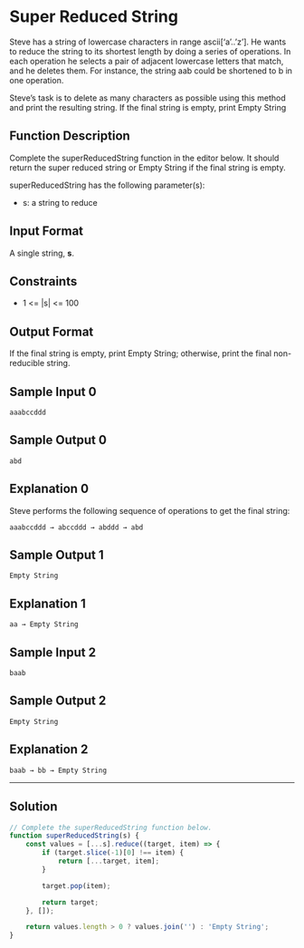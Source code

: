 # Super Reduced String

Steve has a string of lowercase characters in range ascii[‘a’..’z’]. He wants to reduce the string to its shortest length by doing a series of operations. In each operation he selects a pair of adjacent lowercase letters that match, and he deletes them. For instance, the string aab could be shortened to b in one operation.

Steve’s task is to delete as many characters as possible using this method and print the resulting string. If the final string is empty, print Empty String

## Function Description

Complete the superReducedString function in the editor below. It should return the super reduced string or Empty String if the final string is empty.

superReducedString has the following parameter(s):

- s: a string to reduce

## Input Format

A single string, **s**.

## Constraints 

- 1 <= |s| <= 100

## Output Format

If the final string is empty, print Empty String; otherwise, print the final non-reducible string.

## Sample Input 0

```
aaabccddd
```

## Sample Output 0

```
abd
```

## Explanation 0

Steve performs the following sequence of operations to get the final string:

```
aaabccddd → abccddd → abddd → abd
```

## Sample Output 1

```
Empty String
```

## Explanation 1

```
aa → Empty String
```

## Sample Input 2

```
baab
```

## Sample Output 2

```
Empty String
```

## Explanation 2

```
baab → bb → Empty String
```

---

## Solution

```javascript
// Complete the superReducedString function below.
function superReducedString(s) {
    const values = [...s].reduce((target, item) => {
        if (target.slice(-1)[0] !== item) {
            return [...target, item];
        }

        target.pop(item);

        return target;
    }, []);

    return values.length > 0 ? values.join('') : 'Empty String';
}
```
